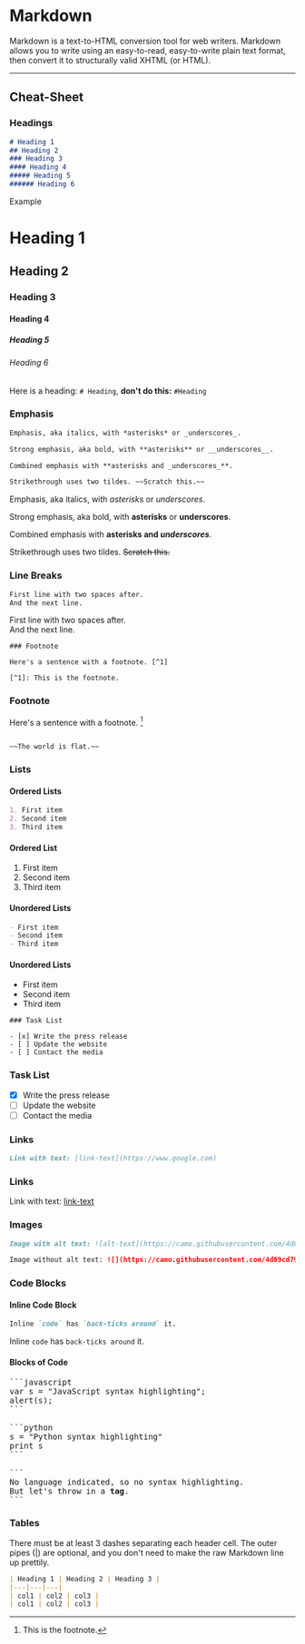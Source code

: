 # Markdown

Markdown is a text-to-HTML conversion tool for web writers. Markdown allows you to write using an easy-to-read, easy-to-write plain text format, then convert it to structurally valid XHTML (or HTML).


---
## Cheat-Sheet

### Headings
```markdown
# Heading 1
## Heading 2
### Heading 3
#### Heading 4
##### Heading 5
###### Heading 6
```
Example

# Heading 1
## Heading 2
### Heading 3
#### Heading 4
##### Heading 5
###### Heading 6

Here is a heading: `# Heading`, **don't do this:** `#Heading` 

### Emphasis
```markdown
Emphasis, aka italics, with *asterisks* or _underscores_.

Strong emphasis, aka bold, with **asterisks** or __underscores__.

Combined emphasis with **asterisks and _underscores_**.

Strikethrough uses two tildes. ~~Scratch this.~~
```

Emphasis, aka italics, with *asterisks* or _underscores_.

Strong emphasis, aka bold, with **asterisks** or __underscores__.

Combined emphasis with **asterisks and _underscores_**.

Strikethrough uses two tildes. ~~Scratch this.~~


### Line Breaks
```markdown
First line with two spaces after.  
And the next line.
```
First line with two spaces after.  
And the next line.
```
### Footnote

Here's a sentence with a footnote. [^1]

[^1]: This is the footnote.
```
### Footnote

Here's a sentence with a footnote. [^1]

[^1]: This is the footnote.


```### Strikethrough

~~The world is flat.~~
```




### Lists

#### Ordered Lists
```markdown
1. First item
2. Second item
3. Third item
```
#### Ordered List

1. First item
2. Second item
3. Third item

#### Unordered Lists
```markdown
- First item
- Second item
- Third item
```

#### Unordered Lists

- First item
- Second item
- Third item



```
### Task List

- [x] Write the press release
- [ ] Update the website
- [ ] Contact the media
```
### Task List

- [x] Write the press release
- [ ] Update the website
- [ ] Contact the media

### Links
```markdown
Link with text: [link-text](https://www.google.com)
```
### Links

Link with text: [link-text](https://www.google.com)


### Images
```markdown
Image with alt text: ![alt-text](https://camo.githubusercontent.com/4d89cd791580bfb19080f8b0844ba7e1235aa4becc3f43dfd708a769e257d8de/68747470733a2f2f636e642d70726f642d312e73332e75732d776573742d3030342e6261636b626c617a6562322e636f6d2f6e65772d62616e6e6572342d7363616c65642d666f722d6769746875622e6a7067)

Image without alt text: ![](https://camo.githubusercontent.com/4d89cd791580bfb19080f8b0844ba7e1235aa4becc3f43dfd708a769e257d8de/68747470733a2f2f636e642d70726f642d312e73332e75732d776573742d3030342e6261636b626c617a6562322e636f6d2f6e65772d62616e6e6572342d7363616c65642d666f722d6769746875622e6a7067)
```



### Code Blocks

#### Inline Code Block
```markdown
Inline `code` has `back-ticks around` it.
```
Inline `code` has `back-ticks around` it.

#### Blocks of Code
<pre>
```javascript
var s = "JavaScript syntax highlighting";
alert(s);
```
 
```python
s = "Python syntax highlighting"
print s
```
 
```
No language indicated, so no syntax highlighting. 
But let's throw in a <b>tag</b>.
```
</pre>

### Tables

There must be at least 3 dashes separating each header cell.
The outer pipes (|) are optional, and you don't need to make the raw Markdown line up prettily.

```markdown
| Heading 1 | Heading 2 | Heading 3 |
|---|---|---|
| col1 | col2 | col3 |
| col1 | col2 | col3 |
```
